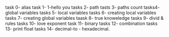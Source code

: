 task 0- alias
task 1- 1-hello you
tasks 2- path
tasts 3- paths count
tasks4- global variables
tasks 5- local variables
tasks 6- creating local variables
tasks 7- creating global variables
taask 8- true knoweledge
tasks 9- divid & rules
tasks 10- love exponent
task 11- binary 
tasks 12- combination
tasks 13- print float
tasks 14- decimal-to - hexadecimal.
